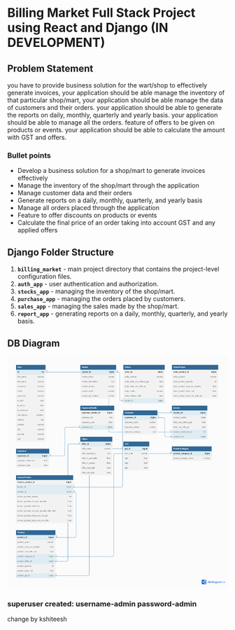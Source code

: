 # Billing Market Full Stack Project using React and Django (IN DEVELOPMENT)

## Problem Statement
you have to provide business solution for the wart/shop to effectively generate invoices, your application should be able manage the inventory of that particular shop/mart, your application should be able manage the data of customers and their orders. your application should be able to generate the reports on daily, monthly, quarterly and yearly basis. your application should be able to manage all the orders. feature of offers to be given on products or events. your application should be able to calculate the amount with GST and offers.

### Bullet points
- Develop a business solution for a shop/mart to generate invoices effectively
- Manage the inventory of the shop/mart through the application
- Manage customer data and their orders
- Generate reports on a daily, monthly, quarterly, and yearly basis
- Manage all orders placed through the application
- Feature to offer discounts on products or events
- Calculate the final price of an order taking into account GST and any applied offers

## Django Folder Structure 

1. **`billing_market`** -  main project directory that contains the project-level configuration files.
2. **`auth_app`** - user authentication and authorization.
3. **`stocks_app`** - managing the inventory of the shop/mart.
4. **`purchase_app`** - managing the orders placed by customers.
5. **`sales_app`** - managing the sales made by the shop/mart.
6. **`report_app`** - generating reports on a daily, monthly, quarterly, and yearly basis.

## DB Diagram

 ![db diagram](/billing_market_frontend/public/dbdiagram.png)

### superuser created: username-admin password-admin
 change by kshiteesh